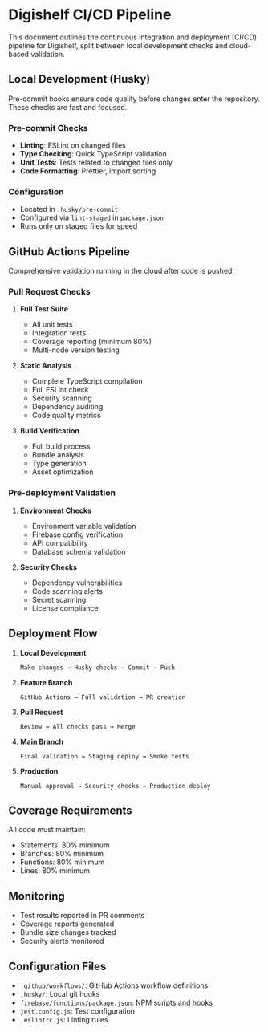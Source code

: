# Digishelf CI/CD Pipeline

This document outlines the continuous integration and deployment (CI/CD) pipeline for Digishelf, split between local development checks and cloud-based validation.

## Local Development (Husky)

Pre-commit hooks ensure code quality before changes enter the repository. These checks are fast and focused.

### Pre-commit Checks

- **Linting**: ESLint on changed files
- **Type Checking**: Quick TypeScript validation
- **Unit Tests**: Tests related to changed files only
- **Code Formatting**: Prettier, import sorting

### Configuration

- Located in `.husky/pre-commit`
- Configured via `lint-staged` in `package.json`
- Runs only on staged files for speed

## GitHub Actions Pipeline

Comprehensive validation running in the cloud after code is pushed.

### Pull Request Checks

1. **Full Test Suite**

   - All unit tests
   - Integration tests
   - Coverage reporting (minimum 80%)
   - Multi-node version testing

2. **Static Analysis**

   - Complete TypeScript compilation
   - Full ESLint check
   - Security scanning
   - Dependency auditing
   - Code quality metrics

3. **Build Verification**
   - Full build process
   - Bundle analysis
   - Type generation
   - Asset optimization

### Pre-deployment Validation

1. **Environment Checks**

   - Environment variable validation
   - Firebase config verification
   - API compatibility
   - Database schema validation

2. **Security Checks**
   - Dependency vulnerabilities
   - Code scanning alerts
   - Secret scanning
   - License compliance

## Deployment Flow

1. **Local Development**

   ```
   Make changes → Husky checks → Commit → Push
   ```

2. **Feature Branch**

   ```
   GitHub Actions → Full validation → PR creation
   ```

3. **Pull Request**

   ```
   Review → All checks pass → Merge
   ```

4. **Main Branch**

   ```
   Final validation → Staging deploy → Smoke tests
   ```

5. **Production**
   ```
   Manual approval → Security checks → Production deploy
   ```

## Coverage Requirements

All code must maintain:

- Statements: 80% minimum
- Branches: 80% minimum
- Functions: 80% minimum
- Lines: 80% minimum

## Monitoring

- Test results reported in PR comments
- Coverage reports generated
- Bundle size changes tracked
- Security alerts monitored

## Configuration Files

- `.github/workflows/`: GitHub Actions workflow definitions
- `.husky/`: Local git hooks
- `firebase/functions/package.json`: NPM scripts and hooks
- `jest.config.js`: Test configuration
- `.eslintrc.js`: Linting rules
